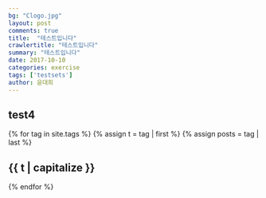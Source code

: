 ```yaml
---
bg: "Clogo.jpg"
layout: post
comments: true
title:  "테스트입니다"
crawlertitle: "테스트입니다"
summary: "테스트입니다"
date: 2017-10-10
categories: exercise
tags: ['testsets']
author: 윤대희
---
```


## test4 ##

{% for tag in site.tags %}
  {% assign t = tag | first %}
  {% assign posts = tag | last %}
  
<h2 class="category-key" id="{{ t | downcase }}">{{ t | capitalize }}</h2>

{% endfor %}
